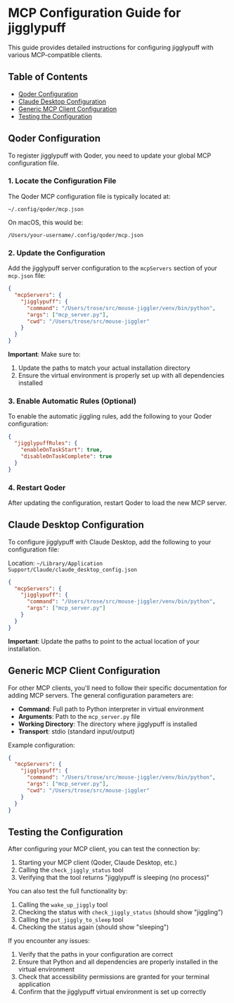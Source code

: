 # MCP Configuration Guide for jigglypuff

This guide provides detailed instructions for configuring jigglypuff with various MCP-compatible clients.

## Table of Contents
- [Qoder Configuration](#qoder-configuration)
- [Claude Desktop Configuration](#claude-desktop-configuration)
- [Generic MCP Client Configuration](#generic-mcp-client-configuration)
- [Testing the Configuration](#testing-the-configuration)

## Qoder Configuration

To register jigglypuff with Qoder, you need to update your global MCP configuration file.

### 1. Locate the Configuration File

The Qoder MCP configuration file is typically located at:
```
~/.config/qoder/mcp.json
```

On macOS, this would be:
```
/Users/your-username/.config/qoder/mcp.json
```

### 2. Update the Configuration

Add the jigglypuff server configuration to the `mcpServers` section of your `mcp.json` file:

```json
{
  "mcpServers": {
    "jigglypuff": {
      "command": "/Users/trose/src/mouse-jiggler/venv/bin/python",
      "args": ["mcp_server.py"],
      "cwd": "/Users/trose/src/mouse-jiggler"
    }
  }
}
```

**Important**: Make sure to:
1. Update the paths to match your actual installation directory
2. Ensure the virtual environment is properly set up with all dependencies installed

### 3. Enable Automatic Rules (Optional)

To enable the automatic jiggling rules, add the following to your Qoder configuration:

```json
{
  "jigglypuffRules": {
    "enableOnTaskStart": true,
    "disableOnTaskComplete": true
  }
}
```

### 4. Restart Qoder

After updating the configuration, restart Qoder to load the new MCP server.

## Claude Desktop Configuration

To configure jigglypuff with Claude Desktop, add the following to your configuration file:

Location: `~/Library/Application Support/Claude/claude_desktop_config.json`

```json
{
  "mcpServers": {
    "jigglypuff": {
      "command": "/Users/trose/src/mouse-jiggler/venv/bin/python",
      "args": ["mcp_server.py"]
    }
  }
}
```

**Important**: Update the paths to point to the actual location of your installation.

## Generic MCP Client Configuration

For other MCP clients, you'll need to follow their specific documentation for adding MCP servers. The general configuration parameters are:

- **Command**: Full path to Python interpreter in virtual environment
- **Arguments**: Path to the `mcp_server.py` file
- **Working Directory**: The directory where jigglypuff is installed
- **Transport**: stdio (standard input/output)

Example configuration:
```json
{
  "mcpServers": {
    "jigglypuff": {
      "command": "/Users/trose/src/mouse-jiggler/venv/bin/python",
      "args": ["mcp_server.py"],
      "cwd": "/Users/trose/src/mouse-jiggler"
    }
  }
}
```

## Testing the Configuration

After configuring your MCP client, you can test the connection by:

1. Starting your MCP client (Qoder, Claude Desktop, etc.)
2. Calling the `check_jiggly_status` tool
3. Verifying that the tool returns "jigglypuff is sleeping (no process)"

You can also test the full functionality by:
1. Calling the `wake_up_jiggly` tool
2. Checking the status with `check_jiggly_status` (should show "jiggling")
3. Calling the `put_jiggly_to_sleep` tool
4. Checking the status again (should show "sleeping")

If you encounter any issues:
1. Verify that the paths in your configuration are correct
2. Ensure that Python and all dependencies are properly installed in the virtual environment
3. Check that accessibility permissions are granted for your terminal application
4. Confirm that the jigglypuff virtual environment is set up correctly